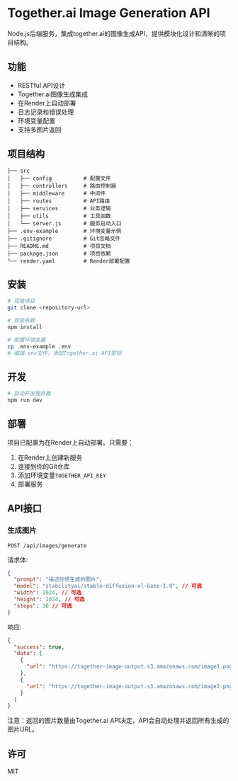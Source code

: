 # Together.ai Image Generation API

Node.js后端服务，集成together.ai的图像生成API，提供模块化设计和清晰的项目结构。

## 功能

- RESTful API设计
- Together.ai图像生成集成
- 在Render上自动部署
- 日志记录和错误处理
- 环境变量配置
- 支持多图片返回

## 项目结构

```
├── src
│   ├── config          # 配置文件
│   ├── controllers     # 路由控制器
│   ├── middleware      # 中间件
│   ├── routes          # API路由
│   ├── services        # 业务逻辑
│   ├── utils           # 工具函数
│   └── server.js       # 服务启动入口
├── .env-example        # 环境变量示例
├── .gitignore          # Git忽略文件
├── README.md           # 项目文档
├── package.json        # 项目依赖
└── render.yaml         # Render部署配置
```

## 安装

```bash
# 克隆项目
git clone <repository-url>

# 安装依赖
npm install

# 配置环境变量
cp .env-example .env
# 编辑.env文件，添加Together.ai API密钥
```

## 开发

```bash
# 启动开发服务器
npm run dev
```

## 部署

项目已配置为在Render上自动部署。只需要：

1. 在Render上创建新服务
2. 连接到你的Git仓库
3. 添加环境变量`TOGETHER_API_KEY`
4. 部署服务

## API接口

### 生成图片

```
POST /api/images/generate
```

请求体:

```json
{
  "prompt": "描述你想生成的图片",
  "model": "stabilityai/stable-diffusion-xl-base-1.0", // 可选
  "width": 1024, // 可选
  "height": 1024, // 可选
  "steps": 30 // 可选
}
```

响应:

```json
{
  "success": true,
  "data": [
    {
      "url": "https://together-image-output.s3.amazonaws.com/image1.png"
    },
    {
      "url": "https://together-image-output.s3.amazonaws.com/image2.png"
    }
  ]
}
```

注意：返回的图片数量由Together.ai API决定，API会自动处理并返回所有生成的图片URL。

## 许可

MIT 